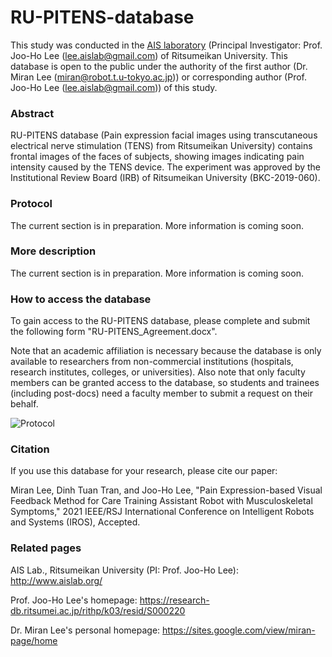 # RU-PITENS-database

This study was conducted in the [AIS laboratory](http://www.aislab.org/ "AIS") (Principal Investigator: Prof. Joo-Ho Lee (lee.aislab@gmail.com) of Ritsumeikan University. This database is open to the public under the authority of the first author (Dr. Miran Lee (miran@robot.t.u-tokyo.ac.jp)) or corresponding author (Prof. Joo-Ho Lee (lee.aislab@gmail.com)) of this study.

### Abstract
RU-PITENS database (Pain expression facial images using transcutaneous electrical nerve stimulation (TENS) from Ritsumeikan University) contains frontal images of the faces of subjects, showing images indicating pain intensity caused by the TENS device. The experiment was approved by the Institutional Review Board (IRB) of Ritsumeikan University (BKC-2019-060).

### Protocol
The current section is in preparation. More information is coming soon.

### More description
The current section is in preparation. More information is coming soon.

### How to access the database
To gain access to the RU-PITENS database, please complete and submit the following form "RU-PITENS_Agreement.docx".

Note that an academic affiliation is necessary because the database is only available to researchers from non-commercial institutions (hospitals, research institutes, colleges, or universities). Also note that only faculty members can be granted access to the database, so students and trainees (including post-docs) need a faculty member to submit a request on their behalf.

![Protocol](https://user-images.githubusercontent.com/54616128/129039972-e27f609a-1b16-4efb-afb4-71aa6280965a.png)


### Citation
If you use this database for your research, please cite our paper:

Miran Lee, Dinh Tuan Tran, and Joo-Ho Lee, "Pain Expression-based Visual Feedback Method for Care Training Assistant Robot with Musculoskeletal Symptoms," 2021 IEEE/RSJ International Conference on Intelligent Robots and Systems (IROS), Accepted. 


### Related pages
AIS Lab., Ritsumeikan University (PI: Prof. Joo-Ho Lee): http://www.aislab.org/

Prof. Joo-Ho Lee's homepage: https://research-db.ritsumei.ac.jp/rithp/k03/resid/S000220

Dr. Miran Lee's personal homepage: https://sites.google.com/view/miran-page/home
